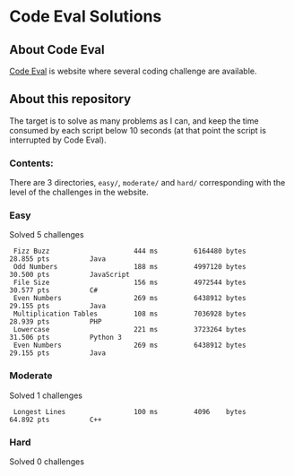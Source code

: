 # Code Eval Solutions

## About Code Eval

[Code Eval](https://www.codeeval.com) is website where several coding challenge are available.

## About this repository

The target is to solve as many problems as I can, and keep the time
consumed by each script below 10 seconds (at that point the script is
interrupted by Code Eval).

### Contents:

There are 3 directories, `easy/`, `moderate/` and `hard/` corresponding
with the level of the challenges in the website. 


### Easy

Solved 5 challenges

     Fizz Buzz                     444 ms         6164480 bytes            28.855 pts          Java
     Odd Numbers                   188 ms         4997120 bytes            30.500 pts          JavaScript
     File Size                     156 ms         4972544 bytes            30.577 pts          C#
     Even Numbers                  269 ms         6438912 bytes            29.155 pts          Java
     Multiplication Tables         108 ms         7036928 bytes            28.939 pts          PHP
     Lowercase                     221 ms         3723264 bytes            31.506 pts          Python 3
     Even Numbers                  269 ms         6438912 bytes            29.155 pts          Java


### Moderate

Solved 1 challenges

     Longest Lines                 100 ms         4096    bytes            64.892 pts          C++

### Hard

Solved 0 challenges
